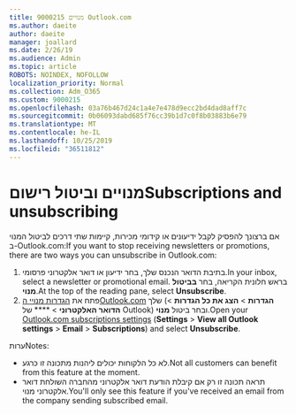 ```yaml
---
title: 9000215 מנויים Outlook.com
ms.author: daeite
author: daeite
manager: joallard
ms.date: 2/26/19
ms.audience: Admin
ms.topic: article
ROBOTS: NOINDEX, NOFOLLOW
localization_priority: Normal
ms.collection: Adm_O365
ms.custom: 9000215
ms.openlocfilehash: 03a76b467d24c1a4e7e478d9ecc2bd4dad8aff7c
ms.sourcegitcommit: 0b06093dabd685f76cc39b1d7c0f8b03883b6e79
ms.translationtype: MT
ms.contentlocale: he-IL
ms.lasthandoff: 10/25/2019
ms.locfileid: "36511812"
---
```

# <a name="subscriptions-and-unsubscribing"></a><span data-ttu-id="ce352-102">מנויים וביטול רישום</span><span class="sxs-lookup"><span data-stu-id="ce352-102">Subscriptions and unsubscribing</span></span>

<span data-ttu-id="ce352-103">אם ברצונך להפסיק לקבל ידיעונים או קידומי מכירות, קיימות שתי דרכים לביטול המנוי ב-Outlook.com:</span><span class="sxs-lookup"><span data-stu-id="ce352-103">If you want to stop receiving newsletters or promotions, there are two ways you can unsubscribe in Outlook.com:</span></span>

1. <span data-ttu-id="ce352-104">בתיבת הדואר הנכנס שלך, בחר ידיעון או דואר אלקטרוני פרסומי.</span><span class="sxs-lookup"><span data-stu-id="ce352-104">In your inbox, select a newsletter or promotional email.</span></span> <span data-ttu-id="ce352-105">בראש חלונית הקריאה, בחר **בביטול מנוי**.</span><span class="sxs-lookup"><span data-stu-id="ce352-105">At the top of the reading pane, select **Unsubscribe**.</span></span>
2. <span data-ttu-id="ce352-106">פתח את [הגדרות מנויי הOutlook.com](https://outlook.live.com/mail/options/mail/brandsSubscriptions) שלך (**הגדרות** > **הצג את כל הגדרות** > **הדואר האלקטרוני** > \*\*\*\* של Outlook) ובחר ביטול **מנוי**.</span><span class="sxs-lookup"><span data-stu-id="ce352-106">Open your [Outlook.com subscriptions settings](https://outlook.live.com/mail/options/mail/brandsSubscriptions) (**Settings** > **View all Outlook settings** > **Email** > **Subscriptions**) and select **Unsubscribe**.</span></span>

<span data-ttu-id="ce352-107">ערות</span><span class="sxs-lookup"><span data-stu-id="ce352-107">Notes:</span></span>

- <span data-ttu-id="ce352-108">לא כל הלקוחות יכולים ליהנות מתכונה זו כרגע.</span><span class="sxs-lookup"><span data-stu-id="ce352-108">Not all customers can benefit from this feature at the moment.</span></span>
- <span data-ttu-id="ce352-109">תראה תכונה זו רק אם קיבלת הודעת דואר אלקטרוני מהחברה השולחת דואר אלקטרוני מנוי.</span><span class="sxs-lookup"><span data-stu-id="ce352-109">You'll only see this feature if you've received an email from the company sending subscribed email.</span></span>